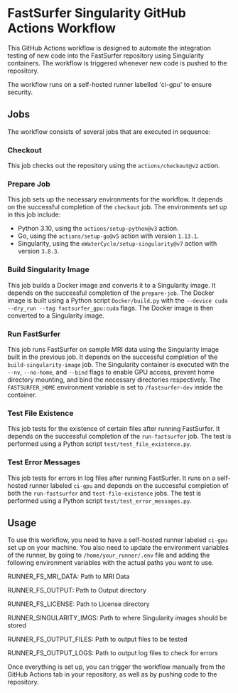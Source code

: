 # FastSurfer Singularity GitHub Actions Workflow

This GitHub Actions workflow is designed to automate the integration testing of new code into the FastSurfer repository using Singularity containers. The workflow is triggered whenever new code is pushed to the repository.

The workflow runs on a self-hosted runner labelled 'ci-gpu' to ensure security.

## Jobs

The workflow consists of several jobs that are executed in sequence:

### Checkout

This job checks out the repository using the `actions/checkout@v2` action.

### Prepare Job

This job sets up the necessary environments for the workflow. It depends on the successful completion of the `checkout` job. The environments set up in this job include:

- Python 3.10, using the `actions/setup-python@v3` action.
- Go, using the `actions/setup-go@v5` action with version `1.13.1`.
- Singularity, using the `eWaterCycle/setup-singularity@v7` action with version `3.8.3`.

### Build Singularity Image

This job builds a Docker image and converts it to a Singularity image. It depends on the successful completion of the `prepare-job`. The Docker image is built using a Python script `Docker/build.py` with the `--device cuda --dry_run --tag fastsurfer_gpu:cuda` flags. The Docker image is then converted to a Singularity image.

### Run FastSurfer

This job runs FastSurfer on sample MRI data using the Singularity image built in the previous job. It depends on the successful completion of the `build-singularity-image` job. The Singularity container is executed with the `--nv`, `--no-home`, and `--bind` flags to enable GPU access, prevent home directory mounting, and bind the necessary directories respectively. The `FASTSURFER_HOME` environment variable is set to `/fastsurfer-dev` inside the container.

### Test File Existence

This job tests for the existence of certain files after running FastSurfer. It depends on the successful completion of the `run-fastsurfer` job. The test is performed using a Python script `test/test_file_existence.py`.

### Test Error Messages

This job tests for errors in log files after running FastSurfer. It runs on a self-hosted runner labeled `ci-gpu` and depends on the successful completion of both the `run-fastsurfer` and `test-file-existence` jobs. The test is performed using a Python script `test/test_error_messages.py`.

## Usage

To use this workflow, you need to have a self-hosted runner labeled `ci-gpu` set up on your machine. You also need to update the environment variables of the runner, by going to `/home/your_runner/.env` file and adding the following environment variables with the actual paths you want to use.


RUNNER_FS_MRI_DATA: Path to MRI Data

RUNNER_FS_OUTPUT: Path to Output directory

RUNNER_FS_LICENSE: Path to License directory

RUNNER_SINGULARITY_IMGS: Path to where Singularity images should be stored

RUNNER_FS_OUTPUT_FILES: Path to output files to be tested

RUNNER_FS_OUTPUT_LOGS: Path to output log files to check for errors


Once everything is set up, you can trigger the workflow manually from the GitHub Actions tab in your repository, as well as by pushing code to the repository.
